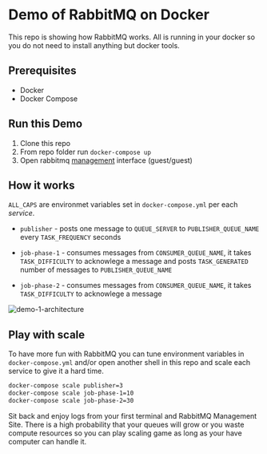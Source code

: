 # Demo of RabbitMQ on Docker

This repo is showing how RabbitMQ works. All is running in your docker so you
do not need to install anything but docker tools.

## Prerequisites
- Docker
- Docker Compose

## Run this Demo
1. Clone this repo
1. From repo folder run `docker-compose up`
1. Open rabbitmq [management](http://localhost:15672) interface (guest/guest)

## How it works

`ALL_CAPS` are environmet variables set in `docker-compose.yml` per each
_service_.

-   `publisher` - posts one message to `QUEUE_SERVER` to `PUBLISHER_QUEUE_NAME`
    every `TASK_FREQUENCY` seconds

-   `job-phase-1` - consumes messages from `CONSUMER_QUEUE_NAME`, it takes
    `TASK_DIFFICULTY` to acknowlege a message and posts `TASK_GENERATED` number
    of messages to `PUBLISHER_QUEUE_NAME`

-   `job-phase-2` - consumes messages from `CONSUMER_QUEUE_NAME`, it takes
    `TASK_DIFFICULTY` to acknowlege a message

![demo-1-architecture](https://user-images.githubusercontent.com/18702153/35512188-bdc18aca-04f6-11e8-8c37-0a99f0e87d7f.png)


## Play with scale

To have more fun with RabbitMQ you can tune environment variables in
`docker-compose.yml` and/or open another shell in this repo and scale each
service to give it a hard time.

```bash
docker-compose scale publisher=3
docker-compose scale job-phase-1=10
docker-compose scale job-phase-2=30
```

Sit back and enjoy logs from your first terminal and RabbitMQ Management Site.
There is a high probability that your queues will grow or you waste compute
resources so you can play scaling game as long as your have computer can handle
it.
